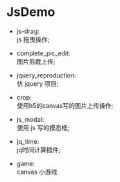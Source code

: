 # JsDemo
- js-drag:  
js 拖曳操作;

- complete_pic_edit:  
图片剪裁上传;

- jquery_reproduction:  
仿 jquery 项目;

- crop:  
使用h5的canvas写的图片上传操作;

- js_modal:  
使用 js 写的摸态框;

- jq_time:  
jq时间计算插件;

- game:  
canvas 小游戏
